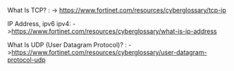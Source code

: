 What Is TCP? :
-> https://www.fortinet.com/resources/cyberglossary/tcp-ip

IP Address, ipv6 ipv4:
->https://www.fortinet.com/resources/cyberglossary/what-is-ip-address

What Is UDP (User Datagram Protocol)? :
->https://www.fortinet.com/resources/cyberglossary/user-datagram-protocol-udp
